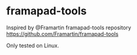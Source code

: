 framapad-tools
==============

Inspired by @Framartin framapad-tools repository
https://github.com/Framartin/framapad-tools

Only tested on Linux.
